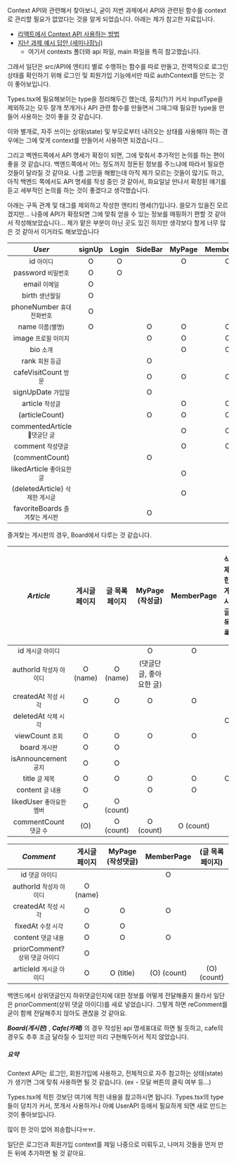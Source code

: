 Context API와 관련해서 찾아보니, 굳이 저번 과제에서 API와 관련된 함수를 context로 관리할 필요가 없었다는 것을 알게 되었습니다. 아래는 제가 참고한 자료입니다.



- [리액트에서 Context API 사용하는 방법](https://velog.io/@velopert/react-context-tutorial)
- [지난 과제 예시 답안 (세미나장님)](https://github.com/joongwon/waffle-react-hw.git)
	- 여기서 contexts 폴더와 api 파일, main 파일을 특히 참고했습니다.




그래서 일단은 src/API에 엔티티 별로 수행하는 함수를 따로 만들고, 
전역적으로 로그인 상태를 확인하기 위해 로그인 및 회원가입 기능에서만 따로 authContext를 만드는 것이 좋아보입니다.

Types.tsx에 필요해보이는 type을 정리해두긴 했는데, 뭉치(?)가 커서 InputType을 제외하고는 모두 잘개 쪼개거나 API 관련 함수를 만들면서 그때그때 필요한 type을 만들어 사용하는 것이 좋을 것 같습니다.

이와 별개로, 자주 쓰이는 상태(state) 및 부모로부터 내려오는 상태를 사용해야 하는 경우에는 그에 맞게 context를 만들어서 사용하면 되겠습니다...

그리고 벡엔드쪽에서 API 명세가 확정이 되면, 그에 맞춰서 추가적인 논의를 하는 편이 좋을 것 같습니다. 
백엔드쪽에서 어느 정도까지 정돈된 정보를 주느냐에 따라서 필요한 것들이 달라질 것 같아요. 나름 고민을 해봤는데 아직 제가 모르는 것들이 많기도 하고, 아직 백엔드 쪽에서도 API 명세를 작성 중인 것 같아서, 화요일날 만나서 확정된 얘기를 듣고 세부적인 논의를 하는 것이 좋겠다고 생각했습니다.


아래는 구독 관계 및 태그를 제외하고 작성한 엔티티 명세(?)입니다.
쓸모가 있을진 모르겠지만... 나중에 API가 확정되면 그에 맞춰 얻을 수 있는 정보를 매핑하기 편할 것 같아서 작성해보았습니다... 제가 맡은 부분이 아닌 곳도 있긴 하지만 생각보다 할게 너무 많은 것 같아서 이거라도 해보았습니다




| ***User*** | **signUp** | **Login** | **SideBar** | **MyPage** | **MemberPage** | **Profile(Change)** |
| :--: | :--: | :--: | :--: | :--: | :--: | :--: |
| id <small>아이디<small> | O | O |  | O | O |  |
| password <small>비밀번호<small> | O | O |  |  |  |  |
| email <small>이메일<small> | O |  |  |  |  |  |
| birth <small>생년월일<small> | O |  |  |  |  |  |
| phoneNumber <small>휴대전화번호<small> | O |  |  |  |  |  |
| name <small>이름(별명)<small> | O |  | O | O | O | O |
| image <small>프로필 이미지<small> |  |  | O | O | O | O |
| bio <small>소개<small> |  |  |  | O | O | O |
| rank <small>회원 등급<small> |  |  | O |  |  |  |
| cafeVisitCount <small>방문<small> |  |  | O | O | O |  |
| signUpDate <small>가입일<small> |  |  | O |  |  |  |
| article <small>작성글<small> |  |  |  | O | O |  |
| (articleCount) |  |  | O | O | O |  |
| commentedArticle <small>댓글단 글<small> |  |  |  | O | O |  |
| comment <small>작성댓글<small> |  |  |  | O | O |  |
| (commentCount) |  |  | O |  |  |  |
| likedArticle <small>좋아요한 글<small> |  |  |  | O |  |  |
| (deletedArticle) <small>삭제한 게시글<small> |  |  |  | O |  |  |
| favoriteBoards <small>즐겨찾는 게시판<small> |  |  | O |  |  |  |

즐겨찾는 게시판의 경우, Board에서 다루는 것 같습니다.



| ***Article*** | **게시글 페이지** | **글 목록 페이지** | **MyPage** (작성글) | **MemberPage** | **삭제한 게시글 목록** | **삭제한 게시글 페이지** |
| :--: | :--: | :--: | :--: | :--: | :--: | :--: |
| id <small>게시글 아이디<small> |  |  | O | O |  |  |
| authorId <small>작성자 아이디<small> | O (name) | O (name) | (댓글단 글, 좋아요한 글) |  |  |  |
| createdAt <small>작성 시각<small> | O | O | O | O |  | O |
| deletedAt <small>삭제 시각<small> |  |  |  |  | O |  |
| viewCount <small>조회<small> | O | O | O | O |  |  |
| board <small>게시판<small> | O | O |  |  |  | O |
| isAnnouncement <small>공지<small> | O | O |  |  |  |  |
| title <small>글 제목<small> | O | O | O | O | O | O |
| content <small>글 내용<small> | O |  | O | O |  | O |
| likedUser <small>좋아요한 멤버<small> | O | O (count) |  |  |  |  |
| commentCount <small>댓글 수<small> | (O) | O (count) | O (count) | O (count) |  |  |


| ***Comment*** | **게시글 페이지** | **MyPage** (작성댓글) | **MemberPage** | (**글 목록 페이지**) |
| :--: | :--: | :--: | :--: | :--: |
| id <small>댓글 아이디<small> |  |  | O |  |
| authorId <small>작성자 아이디<small> | O (name) |  |  |  |
| createdAt <small>작성 시각<small> | O | O | O |  |
| fixedAt <small>수정 시각<small> | O | O |  |  |
| content <small>댓글 내용<small> | O | O | O |  |
| priorComment? <small>상위 댓글 아이디<small> | O |  |  |  |
| articleId <small>게시글 아이디<small> | O | O (title) | (O) (count) | (O) (count) |

백엔드에서 상위댓글인지 하위댓글인지에 대한 정보를 어떻게 전달해줄지 몰라서 일단은 priorComment(상위 댓글 아이디)를 새로 넣었습니다. 그렇게 하면 reComment를 굳이 함께 전달해주지 않아도 괜찮을 것 같아요.


***Board(게시판)*** , ***Cafe(카페)*** 의 경우 작성된 api 명세표대로 하면 될 듯하고, cafe의 경우도 추후 조금 달라질 수 있지만 미리 구현해두어서 적지 않았습니다.




##### **요약**

Context API는 로그인, 회원가입에 사용하고, 전체적으로 자주 참고하는 상태(state)가 생기면 그에 맞춰 사용하면 될 것 같습니다. (ex - 모달 버튼의 클릭 여부 등...)

Types.tsx에 적힌 것보단 여기에 적힌 내용을 참고하시면 됩니다.
Types.tsx의 type들이 덩치가 커서, 쪼개서 사용하거나 아예 UserAPI 등에서 필요하게 되면 새로 만드는 것이 좋아보입니다.

많이 한 것이 없어 죄송합니다ㅠㅠ.

일단은 로그인과 회원가입 context를 제일 나중으로 미뤄두고, 나머지 것들을 먼저 만든 뒤에 추가하면 될 것 같아요.


